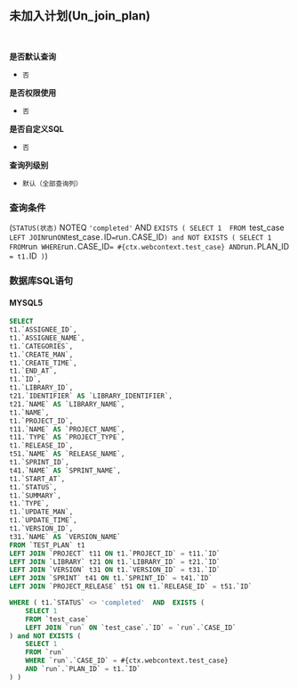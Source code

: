 ## 未加入计划(Un_join_plan) <!-- {docsify-ignore-all} -->



<br>
<p class="panel-title"><b>是否默认查询</b></p>

* `否`

<p class="panel-title"><b>是否权限使用</b></p>

* `否`

<p class="panel-title"><b>是否自定义SQL</b></p>

* `否`

<p class="panel-title"><b>查询列级别</b></p>

* `默认（全部查询列）`



### 查询条件

(`STATUS(状态)` NOTEQ `'completed'` AND `EXISTS (
    SELECT 1 
    FROM `test_case` 
    LEFT JOIN `run` ON `test_case`.`ID` = `run`.`CASE_ID`
) and NOT EXISTS (
    SELECT 1 
    FROM `run` 
    WHERE `run`.`CASE_ID` = #{ctx.webcontext.test_case}
    AND `run`.`PLAN_ID` = t1.`ID`
)`)



### 数据库SQL语句

#### MYSQL5

```sql
SELECT
t1.`ASSIGNEE_ID`,
t1.`ASSIGNEE_NAME`,
t1.`CATEGORIES`,
t1.`CREATE_MAN`,
t1.`CREATE_TIME`,
t1.`END_AT`,
t1.`ID`,
t1.`LIBRARY_ID`,
t21.`IDENTIFIER` AS `LIBRARY_IDENTIFIER`,
t21.`NAME` AS `LIBRARY_NAME`,
t1.`NAME`,
t1.`PROJECT_ID`,
t11.`NAME` AS `PROJECT_NAME`,
t11.`TYPE` AS `PROJECT_TYPE`,
t1.`RELEASE_ID`,
t51.`NAME` AS `RELEASE_NAME`,
t1.`SPRINT_ID`,
t41.`NAME` AS `SPRINT_NAME`,
t1.`START_AT`,
t1.`STATUS`,
t1.`SUMMARY`,
t1.`TYPE`,
t1.`UPDATE_MAN`,
t1.`UPDATE_TIME`,
t1.`VERSION_ID`,
t31.`NAME` AS `VERSION_NAME`
FROM `TEST_PLAN` t1 
LEFT JOIN `PROJECT` t11 ON t1.`PROJECT_ID` = t11.`ID` 
LEFT JOIN `LIBRARY` t21 ON t1.`LIBRARY_ID` = t21.`ID` 
LEFT JOIN `VERSION` t31 ON t1.`VERSION_ID` = t31.`ID` 
LEFT JOIN `SPRINT` t41 ON t1.`SPRINT_ID` = t41.`ID` 
LEFT JOIN `PROJECT_RELEASE` t51 ON t1.`RELEASE_ID` = t51.`ID` 

WHERE ( t1.`STATUS` <> 'completed'  AND  EXISTS (
    SELECT 1 
    FROM `test_case` 
    LEFT JOIN `run` ON `test_case`.`ID` = `run`.`CASE_ID`
) and NOT EXISTS (
    SELECT 1 
    FROM `run` 
    WHERE `run`.`CASE_ID` = #{ctx.webcontext.test_case}
    AND `run`.`PLAN_ID` = t1.`ID`
) )
```
